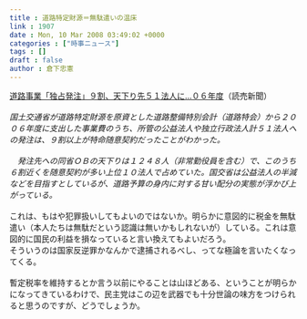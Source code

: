 ```yaml
---
title : 道路特定財源＝無駄遣いの温床
link : 1907
date : Mon, 10 Mar 2008 03:49:02 +0000
categories : ["時事ニュース"]
tags : []
draft : false
author : 倉下忠憲
---
```


<A HREF="http://www.yomiuri.co.jp/national/news/20080310-OYT1T00007.htm" TARGET="_blank">道路事業「独占発注」９割、天下り先５１法人に…０６年度</A>（読売新聞）<BR><BR><I>国土交通省が道路特定財源を原資とした道路整備特別会計（道路特会）から２００６年度に支出した事業費のうち、所管の公益法人や独立行政法人計５１法人への発注は、９割以上が特命随意契約だったことがわかった。<BR><BR>　発注先への同省ＯＢの天下りは１２４８人（非常勤役員を含む）で、このうち６割近くを随意契約が多い上位１０法人で占めていた。国交省は公益法人の半減などを目指すとしているが、道路予算の身内に対する甘い配分の実態が浮かび上がっている。</I><BR><BR>これは、もはや犯罪扱いしてもよいのではないか。明らかに意図的に税金を無駄遣い（本人たちは無駄だという認識は無いかもしれないが）している。これは意図的に国民の利益を損なっていると言い換えてもよいだろう。<BR>そういうのは国家反逆罪かなんかで逮捕されるべし、ってな極論を言いたくなってくる。<BR><BR>暫定税率を維持するとか言う以前にやることは山ほどある、ということが明らかになってきているわけで、民主党はこの辺を武器でも十分世論の味方をつけられると思うのですが、どうでしょうか。<br><br>

